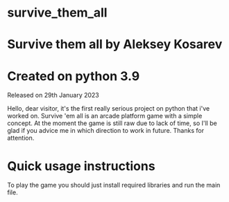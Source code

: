# survive_them_all
Survive them all by Aleksey Kosarev
=====================
Created on python 3.9
=====================
Released on 29th January 2023

Hello, dear visitor, it's the first really serious project on python that i've worked on. Survive 'em all is an arcade platform game with a simple concept. 
At the moment the game is still raw due to lack of time, so I'll be glad if you advice me in which direction to work in future. 
Thanks for attention.

Quick usage instructions
========================
To play the game you should just install required libraries and run the main file.
